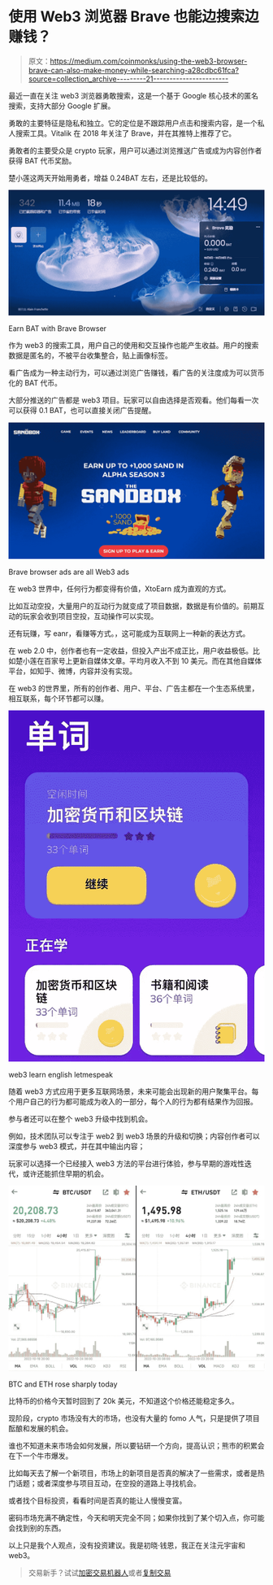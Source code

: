 # 使用 Web3 浏览器 Brave 也能边搜索边赚钱？

> 原文：<https://medium.com/coinmonks/using-the-web3-browser-brave-can-also-make-money-while-searching-a28cdbc61fca?source=collection_archive---------21----------------------->

最近一直在关注 web3 浏览器勇敢搜索，这是一个基于 Google 核心技术的匿名搜索，支持大部分 Google 扩展。

勇敢的主要特征是隐私和独立。它的定位是不跟踪用户点击和搜索内容，是一个私人搜索工具。Vitalik 在 2018 年关注了 Brave，并在其推特上推荐了它。

勇敢者的主要受众是 crypto 玩家，用户可以通过浏览推送广告或成为内容创作者获得 BAT 代币奖励。

楚小莲这两天开始用勇者，增益 0.24BAT 左右，还是比较低的。

![](img/f39ca914ec242aacf3e749d8e659a992.png)

Earn BAT with Brave Browser

作为 web3 的搜索工具，用户自己的使用和交互操作也能产生收益。用户的搜索数据是匿名的，不被平台收集整合，贴上画像标签。

看广告成为一种主动行为，可以通过浏览广告赚钱，看广告的关注度成为可以货币化的 BAT 代币。

大部分推送的广告都是 web3 项目。玩家可以自由选择是否观看。他们每看一次可以获得 0.1 BAT，也可以直接关闭广告提醒。

![](img/3e31179d375f2a33448e656df7521ea3.png)

Brave browser ads are all Web3 ads

在 web3 世界中，任何行为都变得有价值，XtoEarn 成为直观的方式。

比如互动空投，大量用户的互动行为就变成了项目数据，数据是有价值的。前期互动的玩家会收到项目空投，互动操作可以实现。

还有玩赚，写 eanr，看赚等方式。，这可能成为互联网上一种新的表达方式。

在 web 2.0 中，创作者也有一定收益，但投入产出不成正比，用户收益极低。比如楚小莲在百家号上更新自媒体文章。平均月收入不到 10 美元。而在其他自媒体平台，如知乎、微博，内容并没有实现。

在 web3 的世界里，所有的创作者、用户、平台、广告主都在一个生态系统里，相互联系，每个环节都可以赚。

![](img/d4211782d934545d89eeac2f05cfecf9.png)

web3 learn english letmespeak

随着 web3 方式应用于更多互联网场景，未来可能会出现新的用户聚集平台。每个用户自己的行为都可能成为收入的一部分，每个人的行为都有结果作为回报。

参与者还可以在整个 web3 升级中找到机会。

例如，技术团队可以专注于 web2 到 web3 场景的升级和切换；内容创作者可以深度参与 web3 模式，并在其中输出内容；

玩家可以选择一个已经接入 web3 方法的平台进行体验，参与早期的游戏性迭代，或许还能抓住早期的机会。

![](img/ffe6197204b7a5a5f974113b8d7a1953.png)

BTC and ETH rose sharply today

比特币的价格今天暂时回到了 20k 美元，不知道这个价格还能稳定多久。

现阶段，crypto 市场没有大的市场，也没有大量的 fomo 人气，只是提供了项目酝酿和发展的机会。

谁也不知道未来市场会如何发展，所以要钻研一个方向，提高认识；熊市的积累会在下一个牛市爆发。

比如每天去了解一个新项目，市场上的新项目是否真的解决了一些需求，或者是热门话题；或者深度参与项目互动，在空投的道路上寻找机会。

或者找个目标投资，看看时间是否真的能让人慢慢变富。

密码市场充满不确定性，今天和明天完全不同；如果你找到了某个切入点，你可能会找到别的东西。

以上只是我个人观点，没有投资建议。我是初晓·钱恩，我正在关注元宇宙和 web3。

> 交易新手？试试[加密交易机器人](/coinmonks/crypto-trading-bot-c2ffce8acb2a)或者[复制交易](/coinmonks/top-10-crypto-copy-trading-platforms-for-beginners-d0c37c7d698c)
